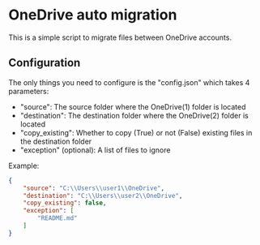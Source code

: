 # OneDrive auto migration

This is a simple script to migrate files between OneDrive accounts.

## Configuration
The only things you need to configure is the "config.json" which takes 4 parameters:

- "source": The source folder where the OneDrive(1) folder is located
- "destination": The destination folder where the OneDrive(2) folder is located
- "copy_existing": Whether to copy (True) or not (False) existing files in the destination folder
- "exception" (optional): A list of files to ignore

Example:
```json
{
    "source": "C:\\Users\\user1\\OneDrive",
    "destination": "C:\\Users\\user2\\OneDrive",
    "copy_existing": false,
    "exception": [
        "README.md"
    ]
}
```
